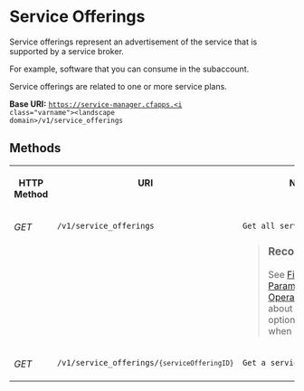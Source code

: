 <!-- loioe43b3997a6f746b8bda95e7a4567810a -->

# Service Offerings

Service offerings represent an advertisement of the service that is supported by a service broker.



For example, software that you can consume in the subaccount.

Service offerings are related to one or more service plans.

**Base URI:** <code>https://service-manager.cfapps.<i class="varname">&lt;landscape domain&gt;</i>/v1/service_offerings</code>



## Methods


<table>
<tr>
<th valign="top">

HTTP Method



</th>
<th valign="top">

URI



</th>
<th valign="top">

Name



</th>
</tr>
<tr>
<td valign="top">

*GET*



</td>
<td valign="top">

`​/v1​/service_offerings`



</td>
<td valign="top">

`Get all service offerings`

> ### Recommendation:  
> See [Filtering Parameters and Operators](filtering-parameters-and-operators-3331c6e.md) to learn about all the filtering options available when calling this API.



</td>
</tr>
<tr>
<td valign="top">

*GET*



</td>
<td valign="top">

<code>/v1/service_offerings/<code>{serviceOfferingID}</code></code>



</td>
<td valign="top">

`Get a service offering`



</td>
</tr>
</table>

